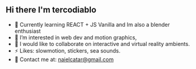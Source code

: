 <!--
**tercodiablo/tercodiablo** is a ✨ _special_ ✨ repository because its `README.md` (this file) appears on your GitHub profile.
-->

## Hi there I'm tercodiablo

+ 🌱 Currently learning REACT + JS Vanilla and Im also a blender enthusiast
+ 👀 I’m interested in web dev and motion graphics, 
+ 👯 I would like to collaborate on interactive and virtual reality ambients.
+ ⚡ Likes: slowmotion, stickers, sea sounds.
+ 📧 Contact me at: naielcatar@gmail.com
